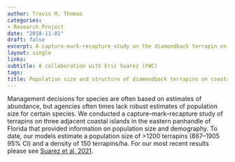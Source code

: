 ```yaml
---
author: Travis M. Thomas
categories:
- Research Project
date: "2018-11-01"
draft: false
excerpt: A capture-mark-recapture study on the diamondback terrapin on coastal islands in western Florida
layout: single
links:
subtitle: A collaboration with Eric Suarez (FWC)
tags:
title: Population size and structure of diamondback terrapins on coastal islands in Florida.
---
```


Management decisions for species are often based on estimates of abundance, but agencies often times lack  robust estimates of population size for certain species. We conducted a capture–mark–recapture study of terrapins on three adjacent coastal islands in the eastern panhandle of Florida that provided information on population size and demography. To date, our models estimate a population size of >1200 terrapins (867–1905 95% CI) and a density of 150 terrapins/ha. For our most recent results please see [Suarez et al. 2021](https://meridian.allenpress.com/ccb/article-abstract/20/2/265/470195/Population-Size-and-Structure-of-the-Ornate?redirectedFrom=fulltext).





